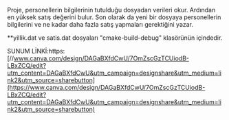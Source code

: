 Proje, personellerin bilgilerinin tutulduğu dosyadan verileri okur. Ardından en yüksek satış değerini bulur. 
Son olarak da yeni bir dosyaya personellerin bilgilerini ve ne kadar daha fazla satış yapmaları gerektiğini yazar.


**yillik.dat ve satis.dat dosyaları "cmake-build-debug" klasörünün içindedir.


SUNUM LİNKİ:https:[//www.canva.com/design/DAGaBXfdCwU/7OmZscGzTCUiodB-LBxZCQ/edit?utm_content=DAGaBXfdCwU&utm_campaign=designshare&utm_medium=link2&utm_source=sharebutton](https://www.canva.com/design/DAGaBXfdCwU/7OmZscGzTCUiodB-LBxZCQ/edit?utm_content=DAGaBXfdCwU&utm_campaign=designshare&utm_medium=link2&utm_source=sharebutton)
